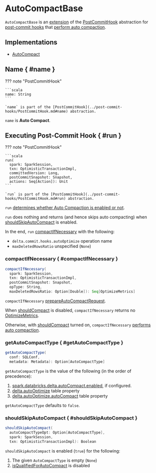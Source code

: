 # AutoCompactBase

`AutoCompactBase` is an [extension](#contract) of the [PostCommitHook](../post-commit-hooks/PostCommitHook.md) abstraction for [post-commit hooks](#implementations) that [perform auto compaction](#run).

## Implementations

* [AutoCompact](AutoCompact.md)

## Name { #name }

??? note "PostCommitHook"

    ```scala
    name: String
    ```

    `name` is part of the [PostCommitHook](../post-commit-hooks/PostCommitHook.md#name) abstraction.

`name` is **Auto Compact**.

## Executing Post-Commit Hook { #run }

??? note "PostCommitHook"

    ```scala
    run(
      spark: SparkSession,
      txn: OptimisticTransactionImpl,
      committedVersion: Long,
      postCommitSnapshot: Snapshot,
      actions: Seq[Action]): Unit
    ```

    `run` is part of the [PostCommitHook](../post-commit-hooks/PostCommitHook.md#run) abstraction.

`run` [determines whether Auto Compaction is enabled or not](#getAutoCompactType).

`run` does nothing and returns (and hence skips auto compacting) when [shouldSkipAutoCompact](#shouldSkipAutoCompact) is enabled.

In the end, `run` [compactIfNecessary](#compactIfNecessary) with the following:

* `delta.commit.hooks.autoOptimize` operation name
* `maxDeletedRowsRatio` unspecified (`None`)

### compactIfNecessary { #compactIfNecessary }

```scala
compactIfNecessary(
  spark: SparkSession,
  txn: OptimisticTransactionImpl,
  postCommitSnapshot: Snapshot,
  opType: String,
  maxDeletedRowsRatio: Option[Double]): Seq[OptimizeMetrics]
```

`compactIfNecessary` [prepareAutoCompactRequest](AutoCompactUtils.md#prepareAutoCompactRequest).

When [shouldCompact](AutoCompactRequest.md#shouldCompact) is disabled, `compactIfNecessary` returns no [OptimizeMetrics](../commands/optimize/OptimizeMetrics.md).

Otherwise, with [shouldCompact](AutoCompactRequest.md#shouldCompact) turned on, `compactIfNecessary` [performs auto compaction](AutoCompact.md#compact).

### getAutoCompactType { #getAutoCompactType }

```scala
getAutoCompactType(
  conf: SQLConf,
  metadata: Metadata): Option[AutoCompactType]
```

`getAutoCompactType` is the value of the following (in the order of precedence):

1. [spark.databricks.delta.autoCompact.enabled](../configuration-properties/DeltaSQLConf.md#autoCompact.enabled), if configured.
1. [delta.autoOptimize](../table-properties/DeltaConfigs.md#AUTO_OPTIMIZE) table property
1. [delta.autoOptimize.autoCompact](../table-properties/DeltaConfigs.md#AUTO_COMPACT) table property

`getAutoCompactType` defaults to `false`.

### shouldSkipAutoCompact { #shouldSkipAutoCompact }

```scala
shouldSkipAutoCompact(
  autoCompactTypeOpt: Option[AutoCompactType],
  spark: SparkSession,
  txn: OptimisticTransactionImpl): Boolean
```

`shouldSkipAutoCompact` is enabled (`true`) for the following:

1. The given `AutoCompactType` is empty (`None`)
1. [isQualifiedForAutoCompact](AutoCompactUtils.md#isQualifiedForAutoCompact) is disabled
